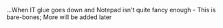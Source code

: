 ...When IT glue goes down and Notepad isn't quite fancy enough - This is bare-bones; More will be added later

